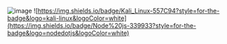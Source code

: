 ![image](https://img.shields.io/badge/Kali_Linux-557C94?style=for-the-badge&logo=kali-linux&logoColor=white)
![https://img.shields.io/badge/Kali_Linux-557C94?style=for-the-badge&logo=kali-linux&logoColor=white](https://img.shields.io/badge/Node%20js-339933?style=for-the-badge&logo=nodedotjs&logoColor=white)

